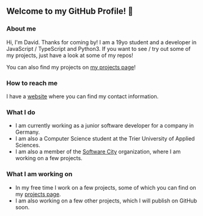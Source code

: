 ## Welcome to my GitHub Profile! 👋

### About me
Hi, I'm David. Thanks for coming by! I am a 19yo student and a developer in JavaScript / TypeScript and Python3. If you want to see / try out some of my projects, just have a look at some of my repos!

You can also find my projects on [my projects page](https://projects.software-city.org)!


### How to reach me
I have a [website](https://pages.software-city.org/d) where you can find my contact information.

### What I do
* I am currently working as a junior software developer for a company in Germany. 
* I am also a Computer Science student at the Trier University of Applied Sciences.
* I am also a member of the [Software City](https://software-city.org) organization, where I am working on a few projects.

### What I am working on
* In my free time I work on a few projects, some of which you can find on my [projects page](https://projects.software-city.org).
* I am also working on a few other projects, which I will publish on GitHub soon.

<!-----

![My GitHub stats](https://github-readme-stats.vercel.app/api?username=Davis-Software&show_icons=true&theme=dark)
![SWC logo](./.github/img/swc_logo_rev2_0_alpha_loading_normal.gif)-->
